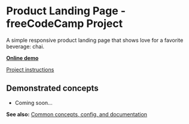 # Product Landing Page - freeCodeCamp Project

A simple responsive product landing page that shows love for a favorite beverage: chai.

**[Online demo](https://lightmotive.pro/fcc-product-landing-page/)**

[Project instructions](https://www.freecodecamp.org/learn/responsive-web-design/responsive-web-design-projects/build-a-product-landing-page)

## Demonstrated concepts

- Coming soon...

**See also:** [Common concepts, config, and documentation](https://github.com/alight1/template-webpack-with-s3-hosting#common)
